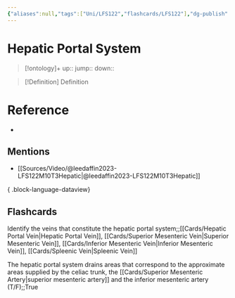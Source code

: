 ```yaml
---
{"aliases":null,"tags":["Uni/LFS122","flashcards/LFS122"],"dg-publish":true,"permalink":"/cards/hepatic-portal-system/","dgPassFrontmatter":true}
---
```


# Hepatic Portal System

> [!ontology]+
> up:: 
> jump:: 
> down:: 

> [!Definition] Definition

# Reference

- 

## Mentions

- [[Sources/Video/@leedaffin2023-LFS122M10T3Hepatic\|@leedaffin2023-LFS122M10T3Hepatic]]

{ .block-language-dataview}

## Flashcards

Identify the veins that constitute the hepatic portal system;;[[Cards/Hepatic Portal Vein\|Hepatic Portal Vein]], [[Cards/Superior Mesenteric Vein\|Superior Mesenteric Vein]], [[Cards/Inferior Mesenteric Vein\|Inferior Mesenteric Vein]], [[Cards/Spleenic Vein\|Spleenic Vein]]
<!--SR:!2023-10-25,1,130-->

The hepatic portal system drains areas that correspond to the approximate areas supplied by the celiac trunk, the [[Cards/Superior Mesenteric Artery\|superior mesenteric artery]] and the inferior mesenteric artery (T/F);;True
<!--SR:!2024-09-05,3,150-->